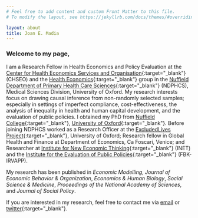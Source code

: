```yaml
---
# Feel free to add content and custom Front Matter to this file.
# To modify the layout, see https://jekyllrb.com/docs/themes/#overriding-theme-defaults

layout: about
title: Joan E. Madia
---
```



### Welcome to my page,

I am a Research Fellow in Health Economics and Policy Evaluation at the [Center for Health Economics Services and Organisation](https://www.phc.ox.ac.uk/research/institutes-units/centre-for-health-service-economics-and-organisation){:target="_blank"} (CHSEO) and the [Health Economics](https://www.phc.ox.ac.uk/research/groups-and-centres/health-economics-research){:target="_blank"}  group in the [Nuffield Department of Primary Health Care Sciences](https://www.phc.ox.ac.uk/){:target="_blank"} (NDPHCS), Medical Sciences Division, University of Oxford.
My research interests focus on drawing causal inference from non-randomly selected samples; especially in settings of imperfect compliance, cost-effectiveness, the analysis of inequality in health and human capital development, and the evaluation of public policies. I obtained my PhD from [Nuffield College](https://www.nuffield.ox.ac.uk){:target="_blank"}, [University of Oxford](https://www.ox.ac.uk/){:target="_blank"}. Before joining NDPHCS worked as a Research Officer at the [ExcludedLives Project](https://excludedlives.education.ox.ac.uk/){:target="_blank"}, University of Oxford; Research fellow in Global Health and Finance at Department of Economics, Ca Foscari, Venice; and Researcher at [Institute for New Economic Thinking](https://www.inet.ox.ac.uk/){:target="_blank"} (INET) and the [Institute for the Evaluation of Public Policies](https://irvapp.fbk.eu/it/){:target="_blank"} (FBK-IRVAPP). 

My research has been published in *Economic Modelling*, *Journal of Economic Behavior & Organization*, *Economics & Human Biology*, *Social Science & Medicine*, *Proceedings of the National Academy of Sciences*, and *Journal of Social Policy*.


If you are interested in my research, feel free to contact me via [email](mailto:joan.madia@phc.ox.ac.uk) or [twitter](https://twitter.com/JoanEMadia){:target="_blank"}. 
